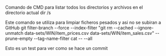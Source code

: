 Comando de CMD para listar todos los directorios y archivos en el directorio actual
dir /s

Este comando se utiliza para limpiar ficheros pesados y asi no se subiran a GitHub
git filter-branch --force --index-filter "git rm --cached --ignore-unmatch data-sets/WIN/item_prices.csv data-sets/WIN/item_sales.csv" --prune-empty --tag-name-filter cat -- --all

Esto es un test para ver como se hace un commit
